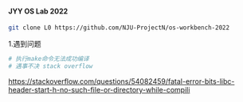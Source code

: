 #### JYY OS Lab 2022

[链接]: https://zhuanlan.zhihu.com/p/499141891	"在知乎上发现一篇内容关于L0，根据这篇文章开始做lab"

```bash
git clone L0 https://github.com/NJU-ProjectN/os-workbench-2022 
```

1.遇到问题 

```bash
# 执行make命令无法成功编译
# 遇事不决 stack overflow
```

<https://stackoverflow.com/questions/54082459/fatal-error-bits-libc-header-start-h-no-such-file-or-directory-while-compili>